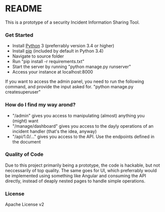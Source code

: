 # README #

This is a prototype of a security Incident Information Sharing Tool.

### Get Started ###

* Install [Python](www.python.org) 3 (preferrably version 3.4 or higher)
* Install [pip](https://pypi.python.org/pypi/pip) (included by default in Python 3.4)
* Navigate to source folder
* Run "pip install -r requirements.txt"
* Start the server by running "python manage.py runserver"
* Access your instance at localhost:8000

If you want to access the admin panel, you need to run the following command, and provide the input asked for.
"python manage.py createsuperuser"

### How do I find my way arond? ###

* "/admin" gives you access to manipulating (almost) anything you (might) want
* "/manage/dashboard" gives you access to the dayly operations of an incident handler (that's the idea, anyway)
* "/api/1.0/..." gives you access to the API. Use the endpoints defined in the document

### Quality of Code ###

Due to this project primarily being a prototype, the code is hackable, but not neccessarily of top quality. The same goes for UI, which preferrably would be implemented using something like Angular and consuming the API directly, instead of deaply nested pages to handle simple operations.

### License ###
Apache License v2